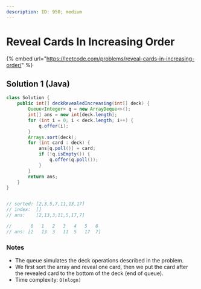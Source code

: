 ```yaml
---
description: ID: 950; medium
---
```

# Reveal Cards In Increasing Order

{% embed url="https://leetcode.com/problems/reveal-cards-in-increasing-order/" %}

## Solution 1 (Java)

```java
class Solution {
    public int[] deckRevealedIncreasing(int[] deck) {
        Queue<Integer> q = new ArrayDeque<>();
        int[] ans = new int[deck.length];
        for (int i = 0; i < deck.length; i++) {
            q.offer(i);
        }
        Arrays.sort(deck);
        for (int card : deck) {
            ans[q.poll()] = card;
            if (!q.isEmpty()) {
                q.offer(q.poll());
            }
        }
        return ans;
    }
}


// sorted: [2,3,5,7,11,13,17]
// index:  []
// ans:    [2,13,3,11,5,17,7]

//       0   1   2   3   4   5   6
// ans: [2   13  3   11  5   17  7]
```

### Notes

* The queue simulates the deck operations described in the problem.
* We first sort the array and reveal one card, then we put the card after the revealed card to the bottom of the deck (end of queue).
* Time complexity: `O(nlogn)`
